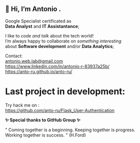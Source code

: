 ## 👋 Hi, I’m Antonio .
Google Specialist certificated as<br>
<b>Data Analyst</b> and <b>IT Assistantance</b>;

I like to <i>code and talk</i> about the tech world!<br>
I’m always happy to collaborate on <i>something interesting</i><br>
about <b>Software development</b> and/or <b>Data Analytics</b>;

Contact: <br>
antonio.web.lab@gmail.com <br>
https://www.linkedin.com/in/antonio-r-83937a25b/ <br>
https://anto-ru.github.io/anto-ru/ <br>

# Last project in development:
Try hack me on :
<br>
https://github.com/anto-ru/Flask_User-Authentication
<br/>

<b>✨ Special thanks to GitHub Group ✨</b>
<br/>

" Coming together is a beginning. Keeping together is progress.<br>
  Working together is success. " 
                                                       (H.Ford)
